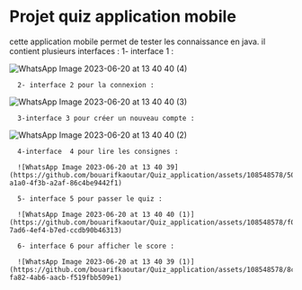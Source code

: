 
# Projet quiz application mobile

cette application mobile permet de tester les connaissance en java.
 il contient plusieurs interfaces :
      1- interface 1 :
     
       
![WhatsApp Image 2023-06-20 at 13 40 40 (4)](https://github.com/bouarifkaoutar/Quiz_application/assets/108548578/e2a8ff0f-7f9d-4ea0-9970-5461df07e83b)

      2- interface 2 pour la connexion :
  
![WhatsApp Image 2023-06-20 at 13 40 40 (3)](https://github.com/bouarifkaoutar/Quiz_application/assets/108548578/7204e4fb-5db0-4900-bd6e-9fc6de9e0bd9)

      3-interface 3 pour créer un nouveau compte :
  
  ![WhatsApp Image 2023-06-20 at 13 40 40 (2)](https://github.com/bouarifkaoutar/Quiz_application/assets/108548578/e44e3b79-81d1-4ae7-9a3d-47153ca76998)
  
      4-interface  4 pour lire les consignes :

      ![WhatsApp Image 2023-06-20 at 13 40 39](https://github.com/bouarifkaoutar/Quiz_application/assets/108548578/5073cb5a-a1a0-4f3b-a2af-86c4be9442f1)
      
      5- interface 5 pour passer le quiz :

      ![WhatsApp Image 2023-06-20 at 13 40 40 (1)](https://github.com/bouarifkaoutar/Quiz_application/assets/108548578/f051e26b-7ad6-4ef4-b7ed-ccdb90b46313)

      6- interface 6 pour afficher le score : 
      
      ![WhatsApp Image 2023-06-20 at 13 40 39 (1)](https://github.com/bouarifkaoutar/Quiz_application/assets/108548578/8c4f7d23-fa82-4ab6-aacb-f519fbb509e1)





